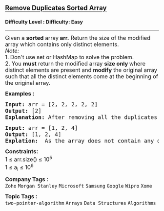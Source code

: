 <h2><a href="https://www.geeksforgeeks.org/problems/remove-duplicate-elements-from-sorted-array/1?page=2&difficulty=Easy&status=unsolved&sortBy=submissions">Remove Duplicates Sorted Array</a></h2><h3>Difficulty Level : Difficulty: Easy</h3><hr><div class="problems_problem_content__Xm_eO"><p><span style="font-size: 18px;">Given a <strong>sorted</strong> array<strong> arr.</strong> Return the size of the modified array which contains only distinct elements.<br></span><span style="font-size: 18px;"><em>Note:</em><strong> </strong><br>1.<strong>&nbsp;</strong>Don't use set or HashMap to solve the problem.<br>2. You <strong>must</strong> return the modified array <strong>size only </strong>where distinct elements are present and <strong>modify</strong> the original array such that all the distinct elements come at the beginning of the original array.</span></p>
<p><span style="font-size: 18px;"><strong>Examples :</strong></span></p>
<pre><span style="font-size: 18px;"><strong>Input: </strong>arr = [2, 2, 2, 2, 2]
<strong>Output:</strong> [2]
<strong>Explanation:</strong> After removing all the duplicates only one instance of 2 will remain i.e. [2] so modified array will contains 2 at first position and you should <strong>return 1</strong> after modifying the array, the driver code will print the modified array elements.</span>
</pre>
<pre><span style="font-size: 18px;"><strong>Input: </strong>arr = [1, 2, 4]
<strong>Output:</strong> [1, 2, 4]<br><strong>Explation:  </strong>As the array does not contain any duplicates so you should return 3.</span></pre>
<p><span style="font-size: 18px;"><strong>Constraints:</strong><br>1 ≤ arr.size() ≤ 10<sup>5</sup><br>1 ≤ a<sub>i</sub> ≤ 10<sup>6</sup></span></p></div><p><span style=font-size:18px><strong>Company Tags : </strong><br><code>Zoho</code>&nbsp;<code>Morgan Stanley</code>&nbsp;<code>Microsoft</code>&nbsp;<code>Samsung</code>&nbsp;<code>Google</code>&nbsp;<code>Wipro</code>&nbsp;<code>Xome</code>&nbsp;<br><p><span style=font-size:18px><strong>Topic Tags : </strong><br><code>two-pointer-algorithm</code>&nbsp;<code>Arrays</code>&nbsp;<code>Data Structures</code>&nbsp;<code>Algorithms</code>&nbsp;